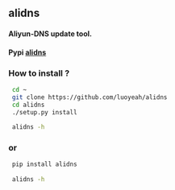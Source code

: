 ## alidns
#### Aliyun-DNS update tool.
#### Pypi [alidns](https://pypi.python.org/pypi/alidns)
### How to install ?
```bash
 cd ~
 git clone https://github.com/luoyeah/alidns
 cd alidns
 ./setup.py install
 
 alidns -h
```
### or

```bash
 pip install alidns
 
 alidns -h
```
